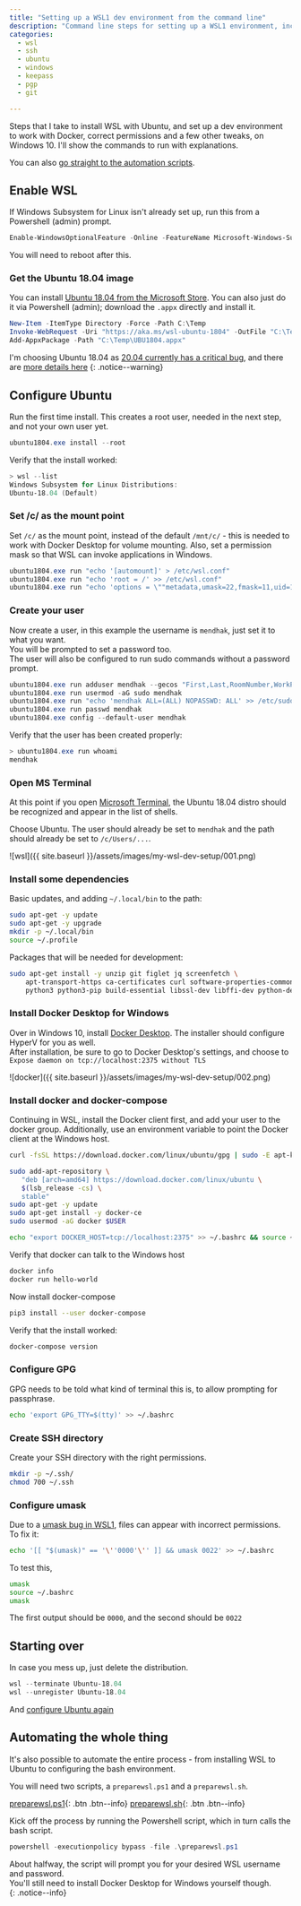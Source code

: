 ```yaml
---
title: "Setting up a WSL1 dev environment from the command line"
description: "Command line steps for setting up a WSL1 environment, including enabling WSL, setting the mount point, permissions, installing Docker and Docker compose and other tweaks."
categories:
  - wsl
  - ssh
  - ubuntu
  - windows
  - keepass
  - pgp
  - git

---
```




Steps that I take to install WSL with Ubuntu, and set up a dev environment to work with Docker, correct permissions and a few other tweaks, on Windows 10.  I'll show the commands to run with explanations.

You can also [go straight to the automation scripts](#automating-the-whole-thing).

## Enable WSL

If Windows Subsystem for Linux isn't already set up, run this from a Powershell (admin) prompt.

```powershell
Enable-WindowsOptionalFeature -Online -FeatureName Microsoft-Windows-Subsystem-Linux
```

You will need to reboot after this.


### Get the Ubuntu 18.04 image

You can install [Ubuntu 18.04 from the Microsoft Store](https://www.microsoft.com/en-gb/p/ubuntu-1804-lts/9n9tngvndl3q).
You can also just do it via Powershell (admin); download the `.appx` directly and install it. 

```powershell
New-Item -ItemType Directory -Force -Path C:\Temp
Invoke-WebRequest -Uri "https://aka.ms/wsl-ubuntu-1804" -OutFile "C:\Temp\UBU1804.appx" -UseBasicParsing
Add-AppxPackage -Path "C:\Temp\UBU1804.appx"
```


I'm choosing Ubuntu 18.04 as [20.04 currently has a critical bug](https://github.com/microsoft/WSL/issues/4898), and there are [more details here](https://discourse.ubuntu.com/t/ubuntu-20-04-and-wsl-1/15291)
{: .notice--warning}

## Configure Ubuntu

Run the first time install.  This creates a root user, needed in the next step, and not your own user yet.  

```powershell
ubuntu1804.exe install --root
```

Verify that the install worked:

```powershell
> wsl --list
Windows Subsystem for Linux Distributions:
Ubuntu-18.04 (Default)
```


### Set /c/ as the mount point

Set `/c/` as the mount point, instead of the default `/mnt/c/` - this is needed to work with Docker Desktop for volume mounting.
Also, set a permission mask so that WSL can invoke applications in Windows.

```powershell
ubuntu1804.exe run "echo '[automount]' > /etc/wsl.conf"
ubuntu1804.exe run "echo 'root = /' >> /etc/wsl.conf"
ubuntu1804.exe run "echo 'options = \""metadata,umask=22,fmask=11,uid=1000,gid=1000\""' >> /etc/wsl.conf"
```

### Create your user

Now create a user, in this example the username is `mendhak`, just set it to what you want.  
You will be prompted to set a password too.  
The user will also be configured to run sudo commands without a password prompt. 

```powershell
ubuntu1804.exe run adduser mendhak --gecos "First,Last,RoomNumber,WorkPhone,HomePhone" --disabled-password
ubuntu1804.exe run usermod -aG sudo mendhak
ubuntu1804.exe run "echo 'mendhak ALL=(ALL) NOPASSWD: ALL' >> /etc/sudoers"
ubuntu1804.exe run passwd mendhak
ubuntu1804.exe config --default-user mendhak
```

Verify that the user has been created properly:

```powershell
> ubuntu1804.exe run whoami
mendhak
```


### Open MS Terminal

At this point if you open [Microsoft Terminal](https://www.microsoft.com/en-gb/p/windows-terminal/9n0dx20hk701?rtc=1), the Ubuntu 18.04 distro should be recognized and appear in the list of shells.  

Choose Ubuntu.  The user should already be set to `mendhak` and the path should already be set to `/c/Users/...`. 

![wsl]({{ site.baseurl }}/assets/images/my-wsl-dev-setup/001.png)

### Install some dependencies

Basic updates, and adding `~/.local/bin` to the path:

```bash
sudo apt-get -y update
sudo apt-get -y upgrade
mkdir -p ~/.local/bin
source ~/.profile
```

Packages that will be needed for development:

```bash
sudo apt-get install -y unzip git figlet jq screenfetch \
    apt-transport-https ca-certificates curl software-properties-common \
    python3 python3-pip build-essential libssl-dev libffi-dev python-dev  
```

### Install Docker Desktop for Windows

Over in Windows 10, install [Docker Desktop](https://www.docker.com/products/docker-desktop).  The installer should configure HyperV for you as well.  
After installation, be sure to go to Docker Desktop's settings, and choose to `Expose daemon on tcp://localhost:2375 without TLS`

![docker]({{ site.baseurl }}/assets/images/my-wsl-dev-setup/002.png)

### Install docker and docker-compose

Continuing in WSL, install the Docker client first, and add your user to the docker group. Additionally, use an environment variable to point the Docker client at the Windows host. 

```bash
curl -fsSL https://download.docker.com/linux/ubuntu/gpg | sudo -E apt-key add -

sudo add-apt-repository \
   "deb [arch=amd64] https://download.docker.com/linux/ubuntu \
   $(lsb_release -cs) \
   stable"
sudo apt-get -y update
sudo apt-get install -y docker-ce 
sudo usermod -aG docker $USER

echo "export DOCKER_HOST=tcp://localhost:2375" >> ~/.bashrc && source ~/.bashrc
```

Verify that docker can talk to the Windows host

```bash
docker info
docker run hello-world
```

Now install docker-compose

```bash
pip3 install --user docker-compose
```

Verify that the install worked:

```bash
docker-compose version
```




### Configure GPG

GPG needs to be told what kind of terminal this is, to allow prompting for passphrase. 

```bash
echo 'export GPG_TTY=$(tty)' >> ~/.bashrc
```

### Create SSH directory

Create your SSH directory with the right permissions. 

```bash
mkdir -p ~/.ssh/
chmod 700 ~/.ssh
```

### Configure umask

Due to a [umask bug in WSL1](https://github.com/microsoft/WSL/issues/352), files can appear with incorrect permissions. To fix it:
 
```bash
echo '[[ "$(umask)" == '\''0000'\'' ]] && umask 0022' >> ~/.bashrc
```

To test this, 

```bash
umask
source ~/.bashrc
umask
```

The first output should be `0000`, and the second should be `0022`


## Starting over

In case you mess up, just delete the distribution. 

```powershell
wsl --terminate Ubuntu-18.04 
wsl --unregister Ubuntu-18.04 
```

And [configure Ubuntu again](#configure-ubuntu)



## Automating the whole thing

It's also possible to automate the entire process - from installing WSL to Ubuntu to configuring the bash environment.  

You will need two scripts, a `preparewsl.ps1` and a `preparewsl.sh`.  

[preparewsl.ps1](https://github.com/mendhak/automated-wsl-dev-setup/blob/master/preparewsl.ps1){: .btn .btn--info} [preparewsl.sh](https://github.com/mendhak/automated-wsl-dev-setup/blob/master/preparewsl.sh){: .btn .btn--info} 

Kick off the process by running the Powershell script, which in turn calls the bash script. 

```powershell
powershell -executionpolicy bypass -file .\preparewsl.ps1
```

About halfway, the script will prompt you for your desired WSL username and password.  
You'll still need to install Docker Desktop for Windows yourself though.  
{: .notice--info}

